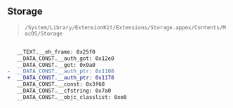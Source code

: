 ## Storage

> `/System/Library/ExtensionKit/Extensions/Storage.appex/Contents/MacOS/Storage`

```diff

   __TEXT.__eh_frame: 0x25f0
   __DATA_CONST.__auth_got: 0x12e0
   __DATA_CONST.__got: 0x9a0
-  __DATA_CONST.__auth_ptr: 0x1108
+  __DATA_CONST.__auth_ptr: 0x1178
   __DATA_CONST.__const: 0x3f68
   __DATA_CONST.__cfstring: 0x7a0
   __DATA_CONST.__objc_classlist: 0xe0

```
